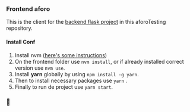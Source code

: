 
### Frontend aforo
This is the client for the [backend flask project](https://github.com/santiagoMeloMedina/aforoTesting/tree/dev/backend) in this aforoTesting repository. 

#### Install Conf
1. Install nvm ([here's some instructions](https://github.com/nvm-sh/nvm))
2. On the frontend folder use `nvm install`, or if already installed correct version use `nvm use`.
3. Install **yarn** globally by using `npm install -g yarn`.
4. Then to install necessary packages use `yarn` .
5. Finally to run de project use `yarn start`.

### 🎉

